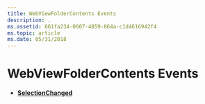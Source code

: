 ```yaml
---
title: WebViewFolderContents Events
description: .
ms.assetid: 661fa234-0607-4859-864a-c1d4616942f4
ms.topic: article
ms.date: 05/31/2018
---
```


# WebViewFolderContents Events

-   [**SelectionChanged**](webviewfoldercontents-selectionchanged.md)

 

 




